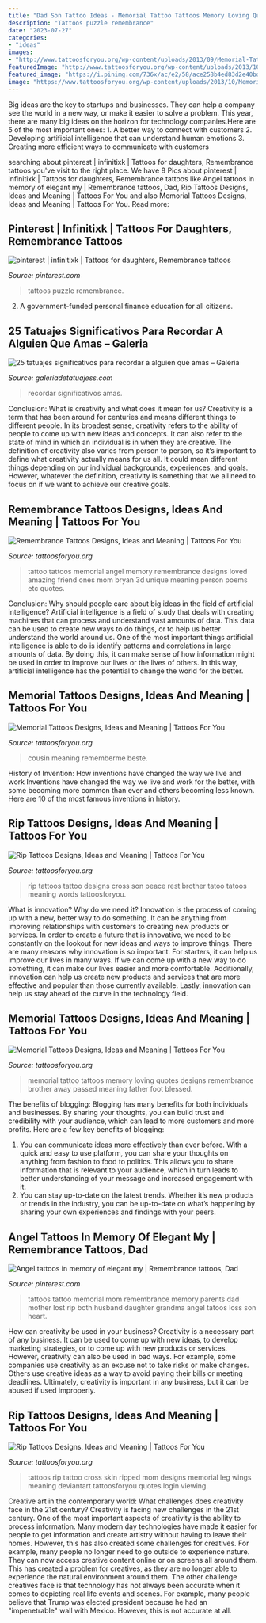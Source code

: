 ```yaml
---
title: "Dad Son Tattoo Ideas - Memorial Tattoo Tattoos Memory Loving Quotes Designs Remembrance Brother Away Passed Meaning Father Foot Blessed"
description: "Tattoos puzzle remembrance"
date: "2023-07-27"
categories:
- "ideas"
images:
- "http://www.tattoosforyou.org/wp-content/uploads/2013/09/Memorial-Tattoo.jpg"
featuredImage: "http://www.tattoosforyou.org/wp-content/uploads/2013/10/Ripped-Skin-Tattoos.jpg"
featured_image: "https://i.pinimg.com/736x/ac/e2/58/ace258b4ed83d2e40bdb2dcf219f8280.jpg"
image: "https://www.tattoosforyou.org/wp-content/uploads/2013/10/Memorial-Tattoos-for-Sister-225x300.jpg"
---
```



Big ideas are the key to startups and businesses. They can help a company see the world in a new way, or make it easier to solve a problem. This year, there are many big ideas on the horizon for technology companies.Here are 5 of the most important ones: 1. A better way to connect with customers 2. Developing artificial intelligence that can understand human emotions 3. Creating more efficient ways to communicate with customers 
	

		
searching about pinterest | infinitixk | Tattoos for daughters, Remembrance tattoos you've visit to the right place. We have 8 Pics about pinterest | infinitixk | Tattoos for daughters, Remembrance tattoos like Angel tattoos in memory of elegant my | Remembrance tattoos, Dad, Rip Tattoos Designs, Ideas and Meaning | Tattoos For You and also Memorial Tattoos Designs, Ideas and Meaning | Tattoos For You. Read more:
		
    
## Pinterest | Infinitixk | Tattoos For Daughters, Remembrance Tattoos

<img loading=lazy src="https://i.pinimg.com/736x/ac/e2/58/ace258b4ed83d2e40bdb2dcf219f8280.jpg" onerror="this.onerror=null;this.src='https://tse3.mm.bing.net/th?id=OIP.wIP-vdZB9jRCXDt34wlLxAHaJ4&amp;pid=15.1';" alt="pinterest | infinitixk | Tattoos for daughters, Remembrance tattoos">

_Source: pinterest.com_

>tattoos puzzle remembrance. 

	

2. A government-funded personal finance education for all citizens.

    
## 25 Tatuajes Significativos Para Recordar A Alguien Que Amas – Galeria

<img loading=lazy src="https://galeriadetatuajess.com/wp-content/uploads/2020/08/tatuajes-conmemorativos-6.jpg" onerror="this.onerror=null;this.src='https://tse2.mm.bing.net/th?id=OIP.FwwOIk2b2MigBhXQiRl1FQHaKN&amp;pid=15.1';" alt="25 tatuajes significativos para recordar a alguien que amas – Galeria">

_Source: galeriadetatuajess.com_

>recordar significativos amas. 

	

Conclusion: What is creativity and what does it mean for us?
Creativity is a term that has been around for centuries and means different things to different people. In its broadest sense, creativity refers to the ability of people to come up with new ideas and concepts. It can also refer to the state of mind in which an individual is in when they are creative. The definition of creativity also varies from person to person, so it’s important to define what creativity actually means for us all. It could mean different things depending on our individual backgrounds, experiences, and goals. However, whatever the definition, creativity is something that we all need to focus on if we want to achieve our creative goals.

    
## Remembrance Tattoos Designs, Ideas And Meaning | Tattoos For You

<img loading=lazy src="https://www.tattoosforyou.org/wp-content/uploads/2016/05/Remembrance-Tattoo.jpg" onerror="this.onerror=null;this.src='https://tse4.mm.bing.net/th?id=OIP.unOfN5zc_5z4Dl-O6DK96QHaJ4&amp;pid=15.1';" alt="Remembrance Tattoos Designs, Ideas and Meaning | Tattoos For You">

_Source: tattoosforyou.org_

>tattoo tattoos memorial angel memory remembrance designs loved amazing friend ones mom bryan 3d unique meaning person poems etc quotes. 

	

Conclusion: Why should people care about big ideas in the field of artificial intelligence?
Artificial intelligence is a field of study that deals with creating machines that can process and understand vast amounts of data. This data can be used to create new ways to do things, or to help us better understand the world around us. One of the most important things artificial intelligence is able to do is identify patterns and correlations in large amounts of data. By doing this, it can make sense of how information might be used in order to improve our lives or the lives of others. In this way, artificial intelligence has the potential to change the world for the better.

    
## Memorial Tattoos Designs, Ideas And Meaning | Tattoos For You

<img loading=lazy src="https://www.tattoosforyou.org/wp-content/uploads/2013/10/Memorial-Tattoos-for-Sister-225x300.jpg" onerror="this.onerror=null;this.src='https://tse1.mm.bing.net/th?id=OIP.IYbVU0nDijXe51YFsOXEDAAAAA&amp;pid=15.1';" alt="Memorial Tattoos Designs, Ideas and Meaning | Tattoos For You">

_Source: tattoosforyou.org_

>cousin meaning rememberme beste. 

	

History of Invention: How inventions have changed the way we live and work
Inventions have changed the way we live and work for the better, with some becoming more common than ever and others becoming less known. Here are 10 of the most famous inventions in history.

    
## Rip Tattoos Designs, Ideas And Meaning | Tattoos For You

<img loading=lazy src="http://www.tattoosforyou.org/wp-content/uploads/2013/10/Rip-Tattoos.jpg" onerror="this.onerror=null;this.src='https://tse1.mm.bing.net/th?id=OIP.R1lQlBBuaT1qdMqaBUd5xwHaLI&amp;pid=15.1';" alt="Rip Tattoos Designs, Ideas and Meaning | Tattoos For You">

_Source: tattoosforyou.org_

>rip tattoos tattoo designs cross son peace rest brother tatoo tatoos meaning words tattoosforyou. 

	

What is innovation? Why do we need it?
Innovation is the process of coming up with a new, better way to do something. It can be anything from improving relationships with customers to creating new products or services. In order to create a future that is innovative, we need to be constantly on the lookout for new ideas and ways to improve things.
There are many reasons why innovation is so important. For starters, it can help us improve our lives in many ways. If we can come up with a new way to do something, it can make our lives easier and more comfortable. Additionally, innovation can help us create new products and services that are more effective and popular than those currently available. Lastly, innovation can help us stay ahead of the curve in the technology field.

    
## Memorial Tattoos Designs, Ideas And Meaning | Tattoos For You

<img loading=lazy src="http://www.tattoosforyou.org/wp-content/uploads/2013/09/Memorial-Tattoo.jpg" onerror="this.onerror=null;this.src='https://tse3.mm.bing.net/th?id=OIP.LMHLAtAyOQqfb-wj6NRVAQHaFj&amp;pid=15.1';" alt="Memorial Tattoos Designs, Ideas and Meaning | Tattoos For You">

_Source: tattoosforyou.org_

>memorial tattoo tattoos memory loving quotes designs remembrance brother away passed meaning father foot blessed. 

	

The benefits of blogging:
Blogging has many benefits for both individuals and businesses. By sharing your thoughts, you can build trust and credibility with your audience, which can lead to more customers and more profits. Here are a few key benefits of blogging: 
1. You can communicate ideas more effectively than ever before. With a quick and easy to use platform, you can share your thoughts on anything from fashion to food to politics. This allows you to share information that is relevant to your audience, which in turn leads to better understanding of your message and increased engagement with it. 
2. You can stay up-to-date on the latest trends. Whether it’s new products or trends in the industry, you can be up-to-date on what’s happening by sharing your own experiences and findings with your peers.

    
## Angel Tattoos In Memory Of Elegant My | Remembrance Tattoos, Dad

<img loading=lazy src="https://i.pinimg.com/736x/03/dc/b1/03dcb141c2114c92f4cd364caccbc1fe.jpg" onerror="this.onerror=null;this.src='https://tse1.mm.bing.net/th?id=OIP.kg5jTDXuOFBVRvs91cgTagHaJ3&amp;pid=15.1';" alt="Angel tattoos in memory of elegant my | Remembrance tattoos, Dad">

_Source: pinterest.com_

>tattoos tattoo memorial mom remembrance memory parents dad mother lost rip both husband daughter grandma angel tatoos loss son heart. 

	

How can creativity be used in your business?
Creativity is a necessary part of any business. It can be used to come up with new ideas, to develop marketing strategies, or to come up with new products or services. However, creativity can also be used in bad ways. For example, some companies use creativity as an excuse not to take risks or make changes. Others use creative ideas as a way to avoid paying their bills or meeting deadlines. Ultimately, creativity is important in any business, but it can be abused if used improperly.

    
## Rip Tattoos Designs, Ideas And Meaning | Tattoos For You

<img loading=lazy src="http://www.tattoosforyou.org/wp-content/uploads/2013/10/Ripped-Skin-Tattoos.jpg" onerror="this.onerror=null;this.src='https://tse3.mm.bing.net/th?id=OIP.p0g6Pnv-3o9fP5ZLTq1KoQHaJ4&amp;pid=15.1';" alt="Rip Tattoos Designs, Ideas and Meaning | Tattoos For You">

_Source: tattoosforyou.org_

>tattoos rip tattoo cross skin ripped mom designs memorial leg wings meaning deviantart tattoosforyou quotes login viewing. 

	

Creative art in the contemporary world: What challenges does creativity face in the 21st century?
Creativity is facing new challenges in the 21st century. One of the most important aspects of creativity is the ability to process information. Many modern day technologies have made it easier for people to get information and create artistry without having to leave their homes. However, this has also created some challenges for creatives. For example, many people no longer need to go outside to experience nature. They can now access creative content online or on screens all around them. This has created a problem for creatives, as they are no longer able to experience the natural environment around them. The other challenge creatives face is that technology has not always been accurate when it comes to depicting real life events and scenes. For example, many people believe that Trump was elected president because he had an "impenetrable" wall with Mexico. However, this is not accurate at all.

